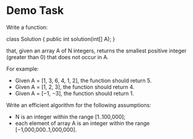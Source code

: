 # Demo Task

Write a function:  

class Solution { public int solution(int[] A); }  

that, given an array A of N integers, returns the smallest positive integer (greater than 0) that does not occur in A.  

For example:

- Given A = [1, 3, 6, 4, 1, 2], the function should return 5.
- Given A = [1, 2, 3], the function should return 4.
- Given A = [−1, −3], the function should return 1.  

Write an efficient algorithm for the following assumptions:  

- N is an integer within the range [1..100,000];  
- each element of array A is an integer within the range [−1,000,000..1,000,000].  